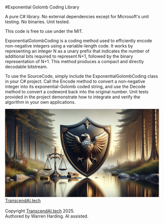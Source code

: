 #Exponential Golomb Coding Library

A pure C# library. No external dependencies except for Microsoft's unit testing. No binaries. Unit tested.

This code is free to use under the MIT.

ExponentialGolombCoding is a coding method used to efficiently encode non-negative integers using a variable-length code. It works by representing an integer N as a unary prefix that indicates the number of additional bits required to represent N+1, followed by the binary representation of N+1. This method produces a compact and directly decodable bitstream.

To use the SourceCode, simply include the ExponentialGolombCoding class in your C# project. Call the Encode method to convert a non-negative integer into its exponential-Golomb coded string, and use the Decode method to convert a codeword back into the original number. Unit tests provided in the project demonstrate how to integrate and verify the algorithm in your own applications.

![AI Image](aiimage.jpg)
[TranscendAI.tech](https://TranscendAI.tech)<br>
<br>
Copyright [TranscendAI.tech](https://TranscendAI.tech) 2025.</br>
Authored by Warren Harding. AI assisted.